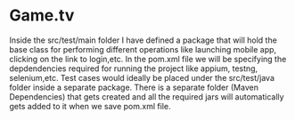 # Game.tv

Inside the src/test/main folder I have defined a package that will hold the base class for performing different operations like launching mobile app, clicking on the link to login,etc.
In the pom.xml file we will be specifying the depdendencies required for running the project like appium, testng, selenium,etc.
Test cases would ideally be placed under the src/test/java folder inside a separate package.
There is a separate folder (Maven Dependencies) that gets created and all the required jars will automatically gets added to it when we save pom.xml file.
